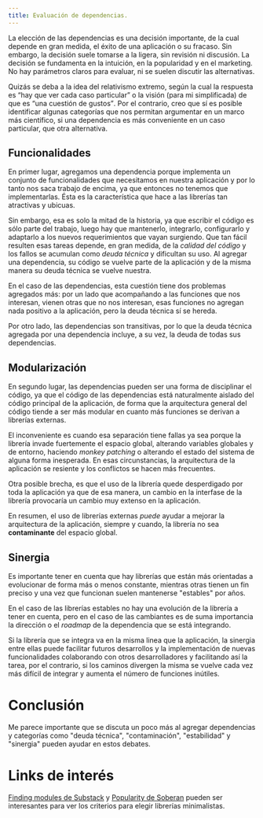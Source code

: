 ```yaml
---
title: Evaluación de dependencias.
---
```


La elección de las dependencias es una decisión importante, de la cual depende
en gran medida, el éxito de una aplicación o su fracaso. Sin embargo, la
decisión suele tomarse a la ligera, sin revisión ni discusión. La decisión se
fundamenta en la intuición, en la popularidad y en el marketing. No hay
parámetros claros para evaluar, ni se suelen discutir las alternativas.

Quizás se deba a la idea del relativismo extremo, según la cual la respuesta es
<q>hay que ver cada caso particular</q> o la visión (para mi simplificada) de
que es <q>una cuestión de gustos</q>. Por el contrario, creo que sí es posible
identificar algunas categorías que nos permitan argumentar en un marco más
científico, si una dependencia es más conveniente en un caso particular, que
otra alternativa.

## Funcionalidades

En primer lugar, agregamos una dependencia porque implementa un conjunto de
funcionalidades que necesitamos en nuestra aplicación y por lo tanto nos saca
trabajo de encima, ya que entonces no tenemos que implementarlas. Ésta
es la característica que hace a las librerías tan atractivas y ubicuas.

Sin embargo, esa es solo la mitad de la historia, ya que escribir el código es
sólo parte del trabajo, luego hay que mantenerlo, integrarlo, configurarlo y
adaptarlo a los nuevos requerimientos que vayan surgiendo. Que tan fácil
resulten esas tareas depende, en gran medida, de la *calidad del código* y los
fallos se acumulan como *deuda técnica* y dificultan su uso. Al agregar una
dependencia, su código se vuelve parte de la aplicación y de la misma manera su
deuda técnica se vuelve nuestra.

En el caso de las dependencias, esta cuestión tiene dos problemas agregados
más: por un lado que acompañando a las funciones que nos interesan, vienen
otras que no nos interesan, esas funciones no agregan nada positivo a la
aplicación, pero la deuda técnica sí se hereda.

Por otro lado, las dependencias son transitivas, por lo que la deuda técnica
agregada por una dependencia incluye, a su vez, la deuda de todas sus
dependencias.

## Modularización

En segundo lugar, las dependencias pueden ser una forma de disciplinar el
código, ya que el código de las dependencias está naturalmente aislado del
código principal de la aplicación, de forma que la arquitectura general del
código tiende a ser más modular en cuanto más funciones se derivan a librerías
externas.

El inconveniente es cuando esa separación tiene fallas ya sea porque la
librería invade fuertemente el espacio global, alterando variables globales y
de entorno, haciendo *monkey patching* o alterando el estado del sistema de
alguna forma inesperada. En esas circunstancias, la arquitectura de la
aplicación se resiente y los conflictos se hacen más frecuentes.

Otra posible brecha, es que el uso de la librería quede desperdigado por toda
la aplicación ya que de esa manera, un cambio en la interfase de la librería
provocaría un cambio muy extenso en la aplicación.

En resumen, el uso de librerías externas *puede* ayudar a mejorar la
arquitectura de la aplicación, siempre y cuando, la librería no sea
**contaminante** del espacio global.

## Sinergia

Es importante tener en cuenta que hay librerías que están más orientadas a
evolucionar de forma más o menos constante, mientras otras tienen un fin
preciso y una vez que funcionan suelen mantenerse "estables" por años.

En el caso de las librerías estables no hay una evolución de la librería a
tener en cuenta, pero en el caso de las cambiantes es de suma importancia la
dirección o el *roadmap* de la dependencia que se está integrando.

Si la librería que se integra va en la misma linea que la aplicación, la
sinergia entre ellas puede facilitar futuros desarrollos y la implementación de
nuevas funcionalidades colaborando con otros desarrolladores y facilitando así
la tarea, por el contrario, si los caminos divergen la misma se vuelve cada vez
más difícil de integrar y aumenta el número de funciones inútiles.

# Conclusión

Me parece importante que se discuta un poco más al agregar dependencias y
categorías como "deuda técnica", "contaminación", "estabilidad" y "sinergia"
pueden ayudar en estos debates.

# Links de interés

[Finding modules de Substack][1] y [Popularity de Soberan][2] pueden ser
interesantes para ver los criterios para elegir librerías minimalistas.

 [1]: http://substack.net/finding_modules
 [2]: http://soveran.com/popularity.html
